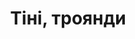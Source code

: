---
layout: archive_film
permalink: ua/archive/2021/extra-short/shadows-roses

title: Тіні, троянди
director: UMBRA Directors
country: Іспанія
description_short: "\"Тіні, троянди\" — це візуальне зображення текстів з творів Інгеборга Бахмана..."
description: "\"Тіні, троянди\" — це візуальне зображення текстів з творів Інгеборга Бахмана. <br/><br/> Використовуючи вірші \"Тіні, троянди, тіні\" та \"Шторм із троянд\", ми створюємо світ мрій, який говорить про пошук первинної сутності, необхідність свободи та протистояння власним привидам."
category: extra-short
image_folder: images/films/archive/2021/extra-short/shadows-roses
is_winner: false
submission_year: 2021
lang: ua
---